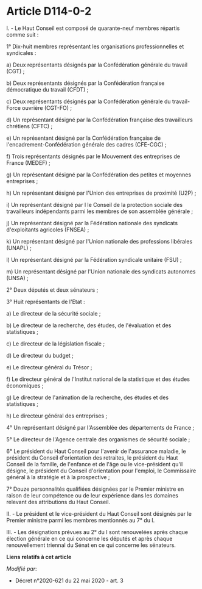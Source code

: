 # Article D114-0-2

I. - Le Haut Conseil est composé de quarante-neuf membres répartis comme suit :

1° Dix-huit membres représentant les organisations professionnelles et syndicales :

a) Deux représentants désignés par la Confédération générale du travail (CGT) ;

b) Deux représentants désignés par la Confédération française démocratique du travail (CFDT) ;

c) Deux représentants désignés par la Confédération générale du travail-Force ouvrière (CGT-FO) ;

d) Un représentant désigné par la Confédération française des travailleurs chrétiens (CFTC) ;

e) Un représentant désigné par la Confédération française de l'encadrement-Confédération générale des cadres (CFE-CGC) ;

f) Trois représentants désignés par le Mouvement des entreprises de France (MEDEF) ;

g) Un représentant désigné par la Confédération des petites et moyennes entreprises ;

h) Un représentant désigné par l'Union des entreprises de proximité (U2P) ;

i) Un représentant désigné par l le Conseil de la protection sociale des travailleurs indépendants parmi les membres de son
assemblée générale ;

j) Un représentant désigné par la Fédération nationale des syndicats d'exploitants agricoles (FNSEA) ;

k) Un représentant désigné par l'Union nationale des professions libérales (UNAPL) ;

l) Un représentant désigné par la Fédération syndicale unitaire (FSU) ;

m) Un représentant désigné par l'Union nationale des syndicats autonomes (UNSA) ;

2° Deux députés et deux sénateurs ;

3° Huit représentants de l'Etat :

a) Le directeur de la sécurité sociale ;

b) Le directeur de la recherche, des études, de l'évaluation et des statistiques ;

c) Le directeur de la législation fiscale ;

d) Le directeur du budget ;

e) Le directeur général du Trésor ;

f) Le directeur général de l'Institut national de la statistique et des études économiques ;

g) Le directeur de l'animation de la recherche, des études et des statistiques ;

h) Le directeur général des entreprises ;

4° Un représentant désigné par l'Assemblée des départements de France ;

5° Le directeur de l'Agence centrale des organismes de sécurité sociale ;

6° Le président du Haut Conseil pour l'avenir de l'assurance maladie, le président du Conseil d'orientation des retraites, le
président du Haut Conseil de la famille, de l'enfance et de l'âge ou le vice-président qu'il désigne, le président du Conseil
d'orientation pour l'emploi, le Commissaire général à la stratégie et à la prospective ;

7° Douze personnalités qualifiées désignées par le Premier ministre en raison de leur compétence ou de leur expérience dans
les domaines relevant des attributions du Haut Conseil.

II. - Le président et le vice-président du Haut Conseil sont désignés par le Premier ministre parmi les membres mentionnés au
7° du I.

III. - Les désignations prévues au 2° du I sont renouvelées après chaque élection générale en ce qui concerne les députés et
après chaque renouvellement triennal du Sénat en ce qui concerne les sénateurs.

**Liens relatifs à cet article**

_Modifié par_:

  - Décret n°2020-621 du 22 mai 2020 - art. 3
